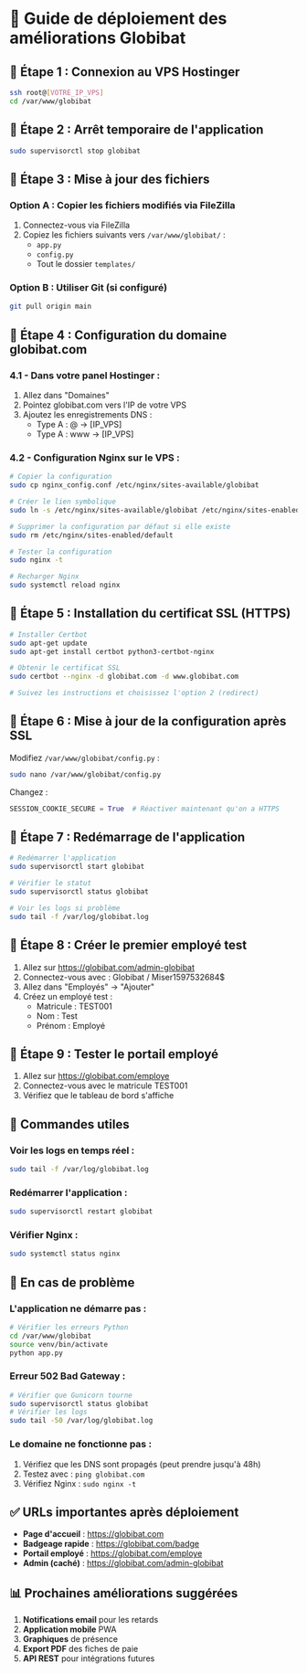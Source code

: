 # 🚀 Guide de déploiement des améliorations Globibat

## 📍 Étape 1 : Connexion au VPS Hostinger

```bash
ssh root@[VOTRE_IP_VPS]
cd /var/www/globibat
```

## 📍 Étape 2 : Arrêt temporaire de l'application

```bash
sudo supervisorctl stop globibat
```

## 📍 Étape 3 : Mise à jour des fichiers

### Option A : Copier les fichiers modifiés via FileZilla
1. Connectez-vous via FileZilla
2. Copiez les fichiers suivants vers `/var/www/globibat/` :
   - `app.py`
   - `config.py`
   - Tout le dossier `templates/`

### Option B : Utiliser Git (si configuré)
```bash
git pull origin main
```

## 📍 Étape 4 : Configuration du domaine globibat.com

### 4.1 - Dans votre panel Hostinger :
1. Allez dans "Domaines"
2. Pointez globibat.com vers l'IP de votre VPS
3. Ajoutez les enregistrements DNS :
   - Type A : @ → [IP_VPS]
   - Type A : www → [IP_VPS]

### 4.2 - Configuration Nginx sur le VPS :
```bash
# Copier la configuration
sudo cp nginx_config.conf /etc/nginx/sites-available/globibat

# Créer le lien symbolique
sudo ln -s /etc/nginx/sites-available/globibat /etc/nginx/sites-enabled/

# Supprimer la configuration par défaut si elle existe
sudo rm /etc/nginx/sites-enabled/default

# Tester la configuration
sudo nginx -t

# Recharger Nginx
sudo systemctl reload nginx
```

## 📍 Étape 5 : Installation du certificat SSL (HTTPS)

```bash
# Installer Certbot
sudo apt-get update
sudo apt-get install certbot python3-certbot-nginx

# Obtenir le certificat SSL
sudo certbot --nginx -d globibat.com -d www.globibat.com

# Suivez les instructions et choisissez l'option 2 (redirect)
```

## 📍 Étape 6 : Mise à jour de la configuration après SSL

Modifiez `/var/www/globibat/config.py` :
```bash
sudo nano /var/www/globibat/config.py
```

Changez :
```python
SESSION_COOKIE_SECURE = True  # Réactiver maintenant qu'on a HTTPS
```

## 📍 Étape 7 : Redémarrage de l'application

```bash
# Redémarrer l'application
sudo supervisorctl start globibat

# Vérifier le statut
sudo supervisorctl status globibat

# Voir les logs si problème
sudo tail -f /var/log/globibat.log
```

## 📍 Étape 8 : Créer le premier employé test

1. Allez sur https://globibat.com/admin-globibat
2. Connectez-vous avec : Globibat / Miser1597532684$
3. Allez dans "Employés" → "Ajouter"
4. Créez un employé test :
   - Matricule : TEST001
   - Nom : Test
   - Prénom : Employé

## 📍 Étape 9 : Tester le portail employé

1. Allez sur https://globibat.com/employe
2. Connectez-vous avec le matricule TEST001
3. Vérifiez que le tableau de bord s'affiche

## 🔧 Commandes utiles

### Voir les logs en temps réel :
```bash
sudo tail -f /var/log/globibat.log
```

### Redémarrer l'application :
```bash
sudo supervisorctl restart globibat
```

### Vérifier Nginx :
```bash
sudo systemctl status nginx
```

## 🚨 En cas de problème

### L'application ne démarre pas :
```bash
# Vérifier les erreurs Python
cd /var/www/globibat
source venv/bin/activate
python app.py
```

### Erreur 502 Bad Gateway :
```bash
# Vérifier que Gunicorn tourne
sudo supervisorctl status globibat
# Vérifier les logs
sudo tail -50 /var/log/globibat.log
```

### Le domaine ne fonctionne pas :
1. Vérifiez que les DNS sont propagés (peut prendre jusqu'à 48h)
2. Testez avec : `ping globibat.com`
3. Vérifiez Nginx : `sudo nginx -t`

## ✅ URLs importantes après déploiement

- **Page d'accueil** : https://globibat.com
- **Badgeage rapide** : https://globibat.com/badge
- **Portail employé** : https://globibat.com/employe
- **Admin (caché)** : https://globibat.com/admin-globibat

## 📊 Prochaines améliorations suggérées

1. **Notifications email** pour les retards
2. **Application mobile** PWA
3. **Graphiques** de présence
4. **Export PDF** des fiches de paie
5. **API REST** pour intégrations futures 